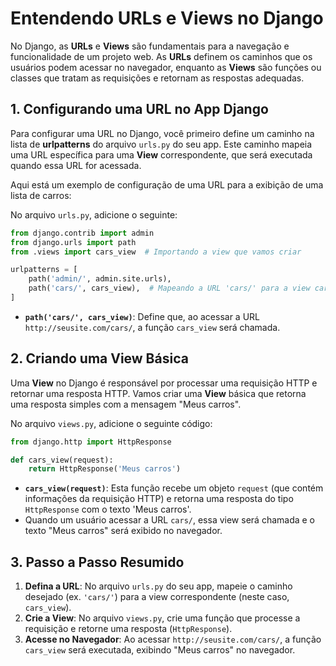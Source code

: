 # Entendendo URLs e Views no Django

No Django, as **URLs** e **Views** são fundamentais para a navegação e funcionalidade de um projeto web. As **URLs** definem os caminhos que os usuários podem acessar no navegador, enquanto as **Views** são funções ou classes que tratam as requisições e retornam as respostas adequadas.

## 1. **Configurando uma URL no App Django**

Para configurar uma URL no Django, você primeiro define um caminho na lista de **urlpatterns** do arquivo `urls.py` do seu app. Este caminho mapeia uma URL específica para uma **View** correspondente, que será executada quando essa URL for acessada.

Aqui está um exemplo de configuração de uma URL para a exibição de uma lista de carros:

No arquivo `urls.py`, adicione o seguinte:

```python
from django.contrib import admin
from django.urls import path
from .views import cars_view  # Importando a view que vamos criar

urlpatterns = [
    path('admin/', admin.site.urls),
    path('cars/', cars_view),  # Mapeando a URL 'cars/' para a view cars_view
]
```

- **`path('cars/', cars_view)`**: Define que, ao acessar a URL `http://seusite.com/cars/`, a função `cars_view` será chamada.

## 2. **Criando uma View Básica**

Uma **View** no Django é responsável por processar uma requisição HTTP e retornar uma resposta HTTP. Vamos criar uma **View** básica que retorna uma resposta simples com a mensagem "Meus carros".

No arquivo `views.py`, adicione o seguinte código:

```python
from django.http import HttpResponse

def cars_view(request):
    return HttpResponse('Meus carros')
```

- **`cars_view(request)`**: Esta função recebe um objeto `request` (que contém informações da requisição HTTP) e retorna uma resposta do tipo `HttpResponse` com o texto 'Meus carros'.
- Quando um usuário acessar a URL `cars/`, essa view será chamada e o texto "Meus carros" será exibido no navegador.

## 3. **Passo a Passo Resumido**

1. **Defina a URL**: No arquivo `urls.py` do seu app, mapeie o caminho desejado (ex. `'cars/'`) para a view correspondente (neste caso, `cars_view`).
2. **Crie a View**: No arquivo `views.py`, crie uma função que processe a requisição e retorne uma resposta (`HttpResponse`).
3. **Acesse no Navegador**: Ao acessar `http://seusite.com/cars/`, a função `cars_view` será executada, exibindo "Meus carros" no navegador.
